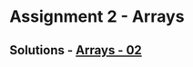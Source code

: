 # Assignment 2 - Arrays

## Solutions - [Arrays - 02](https://github.com/MadhavSahi/FullStack-JavaScript-2022-23/tree/main/PlacementProgramAssignment_MadhavSahi/02-Arrays "All Solutions")
